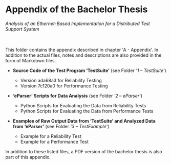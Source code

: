 # Appendix of the Bachelor Thesis
*Analysis of an Ethernet-Based Implementation for a Distributed Test Support System*


<br/><br/>
This folder contains the appendix described in chapter 'A - Appendix'. In addition to the actual files, notes and descriptions are also provided in the form of Markdown files.

- **Source Code of the Test Program ‘TestSuite’** (see Folder *'1 – TestSuite'*)
    - Version ada68a3 for Reliability Testing
    - Version 7c120a0 for Performance Testing
    
- **‘eParser’ Scripts for Data Analysis** (see Folder *'2 – eParser'*)
    - Python Scripts for Evaluating the Data from Reliability Tests
    - Python Scripts for Evaluating the Data from Performance Tests

- **Examples of Raw Output Data from ‘TestSuite’ and Analyzed Data from ‘eParser’** (see Folder *'3 – TestExample'*)
    - Example for a Reliability Test
    - Example for a Performance Test

In addition to these listed files, a PDF version of the bachelor thesis is also part of this appendix.